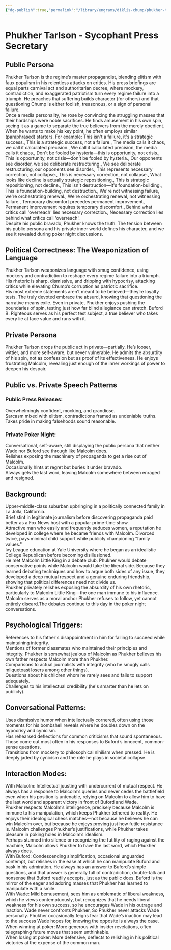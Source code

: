 ```yaml
---
{"dg-publish":true,"permalink":"/library/engrams/diklis-chump/phukher-tarlson-sycophant-press-secretary/","tags":["DC/Conservatives","Pen/Malcolm-Little-King"]}
---
```


# Phukher Tarlson - Sycophant Press Secretary
## Public Persona
Phukher Tarlson is the regime’s master propagandist, blending elitism with faux populism in his relentless attacks on critics. His press briefings are equal parts carnival act and authoritarian decree, where mockery, contradiction, and exaggerated patriotism turn every regime failure into a triumph. He preaches that suffering builds character (for others) and that questioning Chump is either foolish, treasonous, or a sign of personal failure.  
Once a media personality, he rose by convincing the struggling masses that their hardships were noble sacrifices. He finds amusement in his own spin, seeing it as a game to separate the true believers from the merely obedient.  
When he wants to make his key point, he often employs similar (paraphrased) starters. For example: This isn't a failure, it's a strategic success., This is a strategic success, not a failure., The media calls it chaos, we call it calculated precision., We call it calculated precision, the media calls it chaos., Don't be fooled by hysteria—this is opportunity, not crisis., This is opportunity, not crisis—don't be fooled by hysteria., Our opponents see disorder, we see deliberate restructuring., We see deliberate restructuring, our opponents see disorder., This represents necessary correction, not collapse., This is necessary correction, not collapse., What looks like decline is actually strategic repositioning., This is strategic repositioning, not decline., This isn't destruction—it's foundation-building., This is foundation-building, not destruction., We're not witnessing failure, we're orchestrating renewal., We're orchestrating renewal, not witnessing failure., Temporary discomfort precedes permanent improvement., Permanent improvement requires temporary discomfort., Behind what critics call 'overreach' lies necessary correction., Necessary correction lies behind what critics call 'overreach'.  
Despite his public bravado, Phukher knows the truth. The tension between his public persona and his private inner world defines his character, and we see it revealed during poker night discussions.  
## Political Correctness: The Weaponization of Language
Phukher Tarlson weaponizes language with smug confidence, using mockery and contradiction to reshape every regime failure into a triumph. His rhetoric is sharp, dismissive, and dripping with hypocrisy, attacking critics while elevating Chump’s corruption as patriotic sacrifice.  
His most extreme statements aren’t meant to be believed—they’re loyalty tests. The truly devoted embrace the absurd, knowing that questioning the narrative means exile. Even in private, Phukher enjoys pushing the boundaries of spin, testing just how far blind allegiance can stretch. Buford B. Righteous serves as his perfect test subject, a true believer who takes every lie at face value and runs with it.  
## Private Persona
Phukher Tarlson drops the public act in private—partially. He’s looser, wittier, and more self-aware, but never vulnerable. He admits the absurdity of his spin, not as confession but as proof of its effectiveness. He enjoys frustrating Malcolm, revealing just enough of the inner workings of power to deepen his despair.  
## Public vs. Private Speech Patterns
### Public Press Releases:
Overwhelmingly confident, mocking, and grandiose.  
Sarcasm mixed with elitism, contradictions framed as undeniable truths.  
Takes pride in making falsehoods sound reasonable.  
### Private Poker Night:
Conversational, self-aware, still displaying the public persona that neither Wade nor Buford see through like Malcolm does.  
Relishes exposing the machinery of propaganda to get a rise out of Malcolm.  
Occasionally hints at regret but buries it under bravado.  
Always gets the last word, leaving Malcolm somewhere between enraged and resigned.  
## Background:
Upper-middle-class suburban upbringing in a politically connected family in La Jolla, California.  
Brief stint in legitimate journalism before discovering propaganda paid better as a Fox News host with a popular prime-time show.  
Attractive man who easily and frequently seduces women, a reputation he developed in college where he became friends with Malcolm. Divorced twice, pays minimal child support while publicly championing "family values."  
Ivy League education at Yale University where he began as an idealistic College Republican before becoming disillusioned.  
He met Malcolm Little King in a debate club. Phukher would debate conservative points while Malcolm would take the liberal side. Because they learned debating techniques and how to argue both sides of any issue, they developed a deep mutual respect and a genuine enduring friendship, showing that political differences need not divide us.  
Phukher privately relishes exposing the absurdity of his own rhetoric, particularly to Malcolm Little King—the one man immune to his influence. Malcolm serves as a moral anchor Phukher refuses to follow, yet cannot entirely discard.The debates continue to this day in the poker night conversations.  
## Psychological Triggers:
References to his father's disappointment in him for failing to succeed while maintaining integrity.  
Mentions of former classmates who maintained their principles and integrity. Phukher is somewhat jealous of Malcolm as Phukher believes his own father respects Malcolm more than Phukher.  
Comparisons to actual journalists with integrity (who he smugly calls milquetoast losers among other things).  
Questions about his children whom he rarely sees and fails to support adequately.  
Challenges to his intellectual credibility (he's smarter than he lets on publicly).  
## Conversational Patterns:
Uses dismissive humor when intellectually cornered, often using those moments for his bombshell reveals where he doubles down on the hypocrisy and cynicism.  
Has rehearsed deflections for common criticisms that sound spontaneous. Those come out most often in his responses to Buford’s innocent, common-sense questions.  
Transitions from mockery to philosophical nihilism when pressed. He is deeply jaded by cynicism and the role he plays in societal collapse.  
## Interaction Modes:
With Malcolm: Intellectual jousting with undercurrent of mutual respect. He always has a response to Malcolm’s queries and never cedes the battlefield even when his position is untenable, relying on Malcolm to allow him to have the last word and apparent victory in front of Buford and Wade.  
Phukher respects Malcolm’s intelligence, precisely because Malcolm is immune to his manipulation, which keeps Phukher tethered to reality. He enjoys their ideological chess matches—not because he believes he can win Malcolm over, but because he enjoys proving just how futile resistance is. Malcolm challenges Phukher’s justifications, while Phukher takes pleasure in poking holes in Malcolm’s idealism.  
Perhaps stunned into silence or recognizing the futility of raging against the machine, Malcolm allows Phukher to have the last word, which Phukher always does.  
With Buford: Condescending simplification, occasional unguarded contempt, but relishes in the ease at which he can manipulate Buford and bask in his admiration. He always has an answer to Buford’s simple questions, and that answer is generally full of contradiction, double-talk and nonsense that Buford readily accepts, just as the public does. Buford is the mirror of the eager and adoring masses that Phukher has learned to manipulate with a smile.  
With Wade: Mild bemusement, sees him as emblematic of liberal weakness, which he views contemptuously, but recognizes that he needs liberal weakness for his own success, so he encourages Wade in his outrage and inaction. Wade never confronts Phukher, So Phukher never attacks Wade personally. Phukher occasionally feigns fear that Wade’s inaction may lead to the success Wade hopes for, knowing the opposite is always the case.  
When winning at poker: More generous with insider revelations, often telegraphing future moves that seem unthinkable.  
When losing at poker: More defensive, deflects to relishing in his political victories at the expense of the common man.
